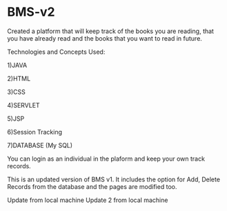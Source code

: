 # BMS-v2

Created a platform that will keep track of the books you are reading, that you have already read and the books that you want to read in future.

Technologies and Concepts Used:

1)JAVA 

2)HTML 

3)CSS 

4)SERVLET 

5)JSP 

6)Session Tracking 

7)DATABASE (My SQL)

You can login as an individual in the plaform and keep your own track records.

This is an updated version of BMS v1. 
It includes the option for Add, Delete Records from the database and the pages are modified too.

Update from local machine
Update 2 from local machine